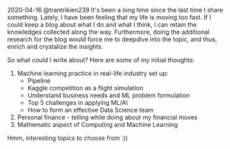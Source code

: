 2020-04-16 @trantrikien239
It's been a long time since the last time I share something. Lately, I have been feeling that my life is moving too fast. If I could keep a blog about what I do and what I think, I can retain the knowledges collected along the way. Furthermore, doing the additional research for the blog would force me to deepdive into the topic, and thus, enrich and crystalize the insights.

So what could I write about? Here are some of my initial thoughts:

1. Machine learning practice in real-life industry set up:
    - Pipeline
    - Kaggle competition as a flight simulation
    - Understand business needs and ML problem formulation
    - Top 5 challenges in applying ML/AI
    - How to form an effective Data Science team
2. Personal finance - telling while doing about my financial moves
3. Mathematic aspect of Computing and Machine Learning

Hmm, interesting topics to choose from :))